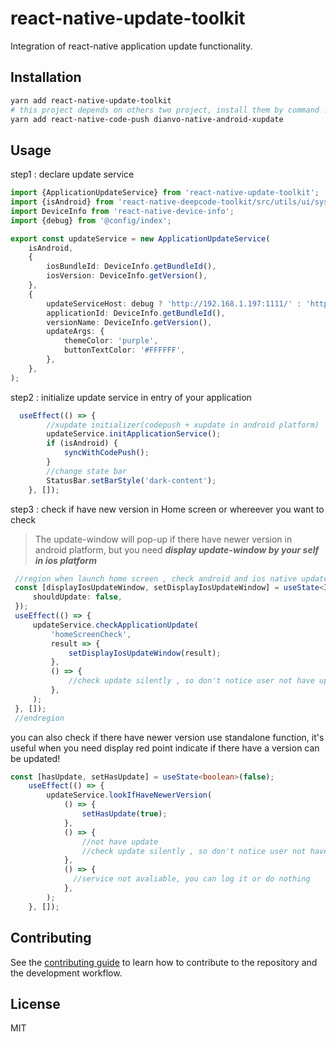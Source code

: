 # react-native-update-toolkit

Integration of react-native application update functionality.

## Installation

```sh
yarn add react-native-update-toolkit
# this project depends on others two project, install them by command :
yarn add react-native-code-push dianvo-native-android-xupdate
```

## Usage

step1 : declare update service
```typescript
import {ApplicationUpdateService} from 'react-native-update-toolkit';
import {isAndroid} from 'react-native-deepcode-toolkit/src/utils/ui/systemSpec';
import DeviceInfo from 'react-native-device-info';
import {debug} from '@config/index';

export const updateService = new ApplicationUpdateService(
    isAndroid,
    {
        iosBundleId: DeviceInfo.getBundleId(),
        iosVersion: DeviceInfo.getVersion(),
    },
    {
        updateServiceHost: debug ? 'http://192.168.1.197:1111/' : 'http://xp.finsiot.com:1111/',
        applicationId: DeviceInfo.getBundleId(),
        versionName: DeviceInfo.getVersion(),
        updateArgs: {
            themeColor: 'purple',
            buttonTextColor: '#FFFFFF',
        },
    },
);

```

step2 : initialize update service in entry of your application
```typescript
  useEffect(() => {
        //xupdate initializer(codepush + xupdate in android platform)
        updateService.initApplicationService();
        if (isAndroid) {
            syncWithCodePush();
        }
        //change state bar
        StatusBar.setBarStyle('dark-content');
    }, []);
```

step3 : check if have new version in Home screen or whereever you want to check

> The update-window will pop-up if there have newer version in android platform,
but you need _**display update-window by your self in ios platform**_
```typescript
 //region when launch home screen , check android and ios native update
 const [displayIosUpdateWindow, setDisplayIosUpdateWindow] = useState<IosUpdateCheckResult>({
     shouldUpdate: false,
 });
 useEffect(() => {
     updateService.checkApplicationUpdate(
         'homeScreenCheck',
         result => {
             setDisplayIosUpdateWindow(result);
         },
         () => {
             //check update silently , so don't notice user not have update
         },
     );
 }, []);
 //endregion
```

you can also check if there have newer version use standalone function, it's useful when you need
display red point indicate if there have a version can be updated!
```typescript
const [hasUpdate, setHasUpdate] = useState<boolean>(false);
    useEffect(() => {
        updateService.lookIfHaveNewerVersion(
            () => {
                setHasUpdate(true);
            },
            () => {
                //not have update
                //check update silently , so don't notice user not have update
            },
            () => {
              //service not avaliable, you can log it or do nothing
            },
        );
    }, []);
```

## Contributing

See the [contributing guide](CONTRIBUTING.md) to learn how to contribute to the repository and the development workflow.

## License

MIT

